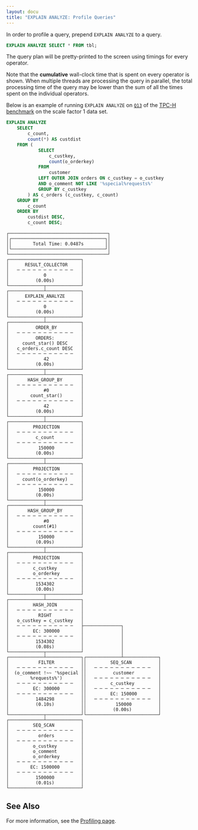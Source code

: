 ```yaml
---
layout: docu
title: "EXPLAIN ANALYZE: Profile Queries"
---
```


In order to profile a query, prepend `EXPLAIN ANALYZE` to a query.

```sql
EXPLAIN ANALYZE SELECT * FROM tbl;
```

The query plan will be pretty-printed to the screen using timings for every operator.

Note that the **cumulative** wall-clock time that is spent on every operator is shown. When multiple threads are processing the query in parallel, the total processing time of the query may be lower than the sum of all the times spent on the individual operators.

Below is an example of running `EXPLAIN ANALYZE` on [`Q13`](https://github.com/duckdb/duckdb/blob/main/extension/tpch/dbgen/queries/q13.sql) of the [TPC-H benchmark](../../extensions/tpch) on the scale factor 1 data set.

```sql
EXPLAIN ANALYZE
    SELECT
        c_count,
        count(*) AS custdist
    FROM (
            SELECT
                c_custkey,
                count(o_orderkey)
            FROM
                customer
            LEFT OUTER JOIN orders ON c_custkey = o_custkey
            AND o_comment NOT LIKE '%special%requests%'
            GROUP BY c_custkey
        ) AS c_orders (c_custkey, c_count)
    GROUP BY
        c_count
    ORDER BY
        custdist DESC,
        c_count DESC;
```

```text
┌─────────────────────────────────────┐
│┌───────────────────────────────────┐│
││        Total Time: 0.0487s        ││
│└───────────────────────────────────┘│
└─────────────────────────────────────┘
┌───────────────────────────┐
│      RESULT_COLLECTOR     │
│   ─ ─ ─ ─ ─ ─ ─ ─ ─ ─ ─   │
│             0             │
│          (0.00s)          │
└─────────────┬─────────────┘
┌─────────────┴─────────────┐
│      EXPLAIN_ANALYZE      │
│   ─ ─ ─ ─ ─ ─ ─ ─ ─ ─ ─   │
│             0             │
│          (0.00s)          │
└─────────────┬─────────────┘
┌─────────────┴─────────────┐
│          ORDER_BY         │
│   ─ ─ ─ ─ ─ ─ ─ ─ ─ ─ ─   │
│          ORDERS:          │
│     count_star() DESC     │
│   c_orders.c_count DESC   │
│   ─ ─ ─ ─ ─ ─ ─ ─ ─ ─ ─   │
│             42            │
│          (0.00s)          │
└─────────────┬─────────────┘
┌─────────────┴─────────────┐
│       HASH_GROUP_BY       │
│   ─ ─ ─ ─ ─ ─ ─ ─ ─ ─ ─   │
│             #0            │
│        count_star()       │
│   ─ ─ ─ ─ ─ ─ ─ ─ ─ ─ ─   │
│             42            │
│          (0.00s)          │
└─────────────┬─────────────┘
┌─────────────┴─────────────┐
│         PROJECTION        │
│   ─ ─ ─ ─ ─ ─ ─ ─ ─ ─ ─   │
│          c_count          │
│   ─ ─ ─ ─ ─ ─ ─ ─ ─ ─ ─   │
│           150000          │
│          (0.00s)          │
└─────────────┬─────────────┘
┌─────────────┴─────────────┐
│         PROJECTION        │
│   ─ ─ ─ ─ ─ ─ ─ ─ ─ ─ ─   │
│     count(o_orderkey)     │
│   ─ ─ ─ ─ ─ ─ ─ ─ ─ ─ ─   │
│           150000          │
│          (0.00s)          │
└─────────────┬─────────────┘
┌─────────────┴─────────────┐
│       HASH_GROUP_BY       │
│   ─ ─ ─ ─ ─ ─ ─ ─ ─ ─ ─   │
│             #0            │
│         count(#1)         │
│   ─ ─ ─ ─ ─ ─ ─ ─ ─ ─ ─   │
│           150000          │
│          (0.09s)          │
└─────────────┬─────────────┘
┌─────────────┴─────────────┐
│         PROJECTION        │
│   ─ ─ ─ ─ ─ ─ ─ ─ ─ ─ ─   │
│         c_custkey         │
│         o_orderkey        │
│   ─ ─ ─ ─ ─ ─ ─ ─ ─ ─ ─   │
│          1534302          │
│          (0.00s)          │
└─────────────┬─────────────┘
┌─────────────┴─────────────┐
│         HASH_JOIN         │
│   ─ ─ ─ ─ ─ ─ ─ ─ ─ ─ ─   │
│           RIGHT           │
│   o_custkey = c_custkey   │
│   ─ ─ ─ ─ ─ ─ ─ ─ ─ ─ ─   ├──────────────┐
│         EC: 300000        │              │
│   ─ ─ ─ ─ ─ ─ ─ ─ ─ ─ ─   │              │
│          1534302          │              │
│          (0.08s)          │              │
└─────────────┬─────────────┘              │
┌─────────────┴─────────────┐┌─────────────┴─────────────┐
│           FILTER          ││         SEQ_SCAN          │
│   ─ ─ ─ ─ ─ ─ ─ ─ ─ ─ ─   ││   ─ ─ ─ ─ ─ ─ ─ ─ ─ ─ ─   │
│  (o_comment !~~ '%special ││          customer         │
│        %requests%')       ││   ─ ─ ─ ─ ─ ─ ─ ─ ─ ─ ─   │
│   ─ ─ ─ ─ ─ ─ ─ ─ ─ ─ ─   ││         c_custkey         │
│         EC: 300000        ││   ─ ─ ─ ─ ─ ─ ─ ─ ─ ─ ─   │
│   ─ ─ ─ ─ ─ ─ ─ ─ ─ ─ ─   ││         EC: 150000        │
│          1484298          ││   ─ ─ ─ ─ ─ ─ ─ ─ ─ ─ ─   │
│          (0.10s)          ││           150000          │
│                           ││          (0.00s)          │
└─────────────┬─────────────┘└───────────────────────────┘
┌─────────────┴─────────────┐
│         SEQ_SCAN          │
│   ─ ─ ─ ─ ─ ─ ─ ─ ─ ─ ─   │
│           orders          │
│   ─ ─ ─ ─ ─ ─ ─ ─ ─ ─ ─   │
│         o_custkey         │
│         o_comment         │
│         o_orderkey        │
│   ─ ─ ─ ─ ─ ─ ─ ─ ─ ─ ─   │
│        EC: 1500000        │
│   ─ ─ ─ ─ ─ ─ ─ ─ ─ ─ ─   │
│          1500000          │
│          (0.01s)          │
└───────────────────────────┘
```

## See Also

For more information, see the [Profiling page](/dev/profiling).
